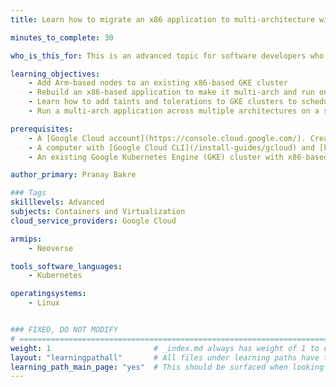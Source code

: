 ```yaml
---
title: Learn how to migrate an x86 application to multi-architecture with Arm on Google Kubernetes Engine (GKE)

minutes_to_complete: 30

who_is_this_for: This is an advanced topic for software developers who are looking to migrate their existing x86 containerized applications to Arm

learning_objectives: 
    - Add Arm-based nodes to an existing x86-based GKE cluster
    - Rebuild an x86-based application to make it multi-arch and run on Arm
    - Learn how to add taints and tolerations to GKE clusters to schedule application pods on architecture specific nodes
    - Run a multi-arch application across multiple architectures on a single GKE cluster

prerequisites:
    - A [Google Cloud account](https://console.cloud.google.com/). Create an account if needed.
    - A computer with [Google Cloud CLI](/install-guides/gcloud) and [kubectl](/install-guides/kubectl/)installed.
    - An existing Google Kubernetes Engine (GKE) cluster with x86-based nodes

author_primary: Pranay Bakre

### Tags
skilllevels: Advanced
subjects: Containers and Virtualization
cloud_service_providers: Google Cloud

armips:
    - Neoverse

tools_software_languages:
    - Kubernetes

operatingsystems:
    - Linux


### FIXED, DO NOT MODIFY
# ================================================================================
weight: 1                       # _index.md always has weight of 1 to order correctly
layout: "learningpathall"       # All files under learning paths have this same wrapper
learning_path_main_page: "yes"  # This should be surfaced when looking for related content. Only set for _index.md of learning path content.
---
```

